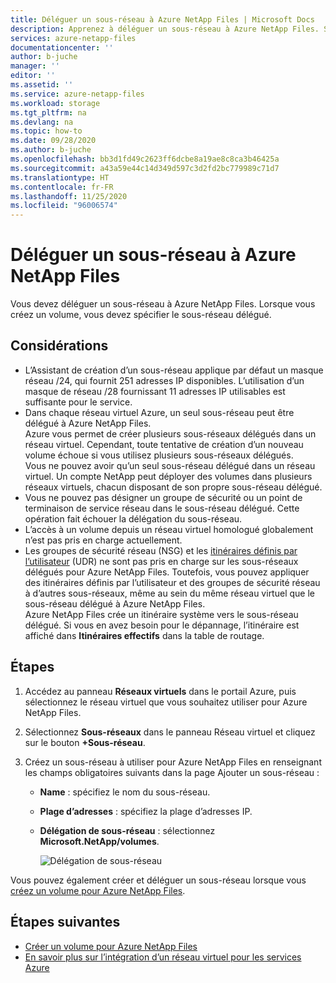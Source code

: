 ```yaml
---
title: Déléguer un sous-réseau à Azure NetApp Files | Microsoft Docs
description: Apprenez à déléguer un sous-réseau à Azure NetApp Files. Spécifiez le sous-réseau délégué lorsque vous créez un volume.
services: azure-netapp-files
documentationcenter: ''
author: b-juche
manager: ''
editor: ''
ms.assetid: ''
ms.service: azure-netapp-files
ms.workload: storage
ms.tgt_pltfrm: na
ms.devlang: na
ms.topic: how-to
ms.date: 09/28/2020
ms.author: b-juche
ms.openlocfilehash: bb3d1fd49c2623ff6dcbe8a19ae8c8ca3b46425a
ms.sourcegitcommit: a43a59e44c14d349d597c3d2fd2bc779989c71d7
ms.translationtype: HT
ms.contentlocale: fr-FR
ms.lasthandoff: 11/25/2020
ms.locfileid: "96006574"
---
```

# <a name="delegate-a-subnet-to-azure-netapp-files"></a>Déléguer un sous-réseau à Azure NetApp Files 

Vous devez déléguer un sous-réseau à Azure NetApp Files.   Lorsque vous créez un volume, vous devez spécifier le sous-réseau délégué.

## <a name="considerations"></a>Considérations

* L’Assistant de création d’un sous-réseau applique par défaut un masque réseau /24, qui fournit 251 adresses IP disponibles. L’utilisation d’un masque de réseau /28 fournissant 11 adresses IP utilisables est suffisante pour le service.
* Dans chaque réseau virtuel Azure, un seul sous-réseau peut être délégué à Azure NetApp Files.   
   Azure vous permet de créer plusieurs sous-réseaux délégués dans un réseau virtuel.  Cependant, toute tentative de création d’un nouveau volume échoue si vous utilisez plusieurs sous-réseaux délégués.  
   Vous ne pouvez avoir qu’un seul sous-réseau délégué dans un réseau virtuel. Un compte NetApp peut déployer des volumes dans plusieurs réseaux virtuels, chacun disposant de son propre sous-réseau délégué.  
* Vous ne pouvez pas désigner un groupe de sécurité ou un point de terminaison de service réseau dans le sous-réseau délégué. Cette opération fait échouer la délégation du sous-réseau.
* L’accès à un volume depuis un réseau virtuel homologué globalement n’est pas pris en charge actuellement.
* Les groupes de sécurité réseau (NSG) et les [itinéraires définis par l’utilisateur](../virtual-network/virtual-networks-udr-overview.md#custom-routes) (UDR) ne sont pas pris en charge sur les sous-réseaux délégués pour Azure NetApp Files. Toutefois, vous pouvez appliquer des itinéraires définis par l’utilisateur et des groupes de sécurité réseau à d’autres sous-réseaux, même au sein du même réseau virtuel que le sous-réseau délégué à Azure NetApp Files.  
   Azure NetApp Files crée un itinéraire système vers le sous-réseau délégué. Si vous en avez besoin pour le dépannage, l’itinéraire est affiché dans **Itinéraires effectifs** dans la table de routage.

## <a name="steps"></a>Étapes

1.  Accédez au panneau **Réseaux virtuels** dans le portail Azure, puis sélectionnez le réseau virtuel que vous souhaitez utiliser pour Azure NetApp Files.    

1. Sélectionnez **Sous-réseaux** dans le panneau Réseau virtuel et cliquez sur le bouton **+Sous-réseau**. 

1. Créez un sous-réseau à utiliser pour Azure NetApp Files en renseignant les champs obligatoires suivants dans la page Ajouter un sous-réseau :
    * **Name** : spécifiez le nom du sous-réseau.
    * **Plage d’adresses** : spécifiez la plage d’adresses IP.
    * **Délégation de sous-réseau** : sélectionnez **Microsoft.NetApp/volumes**. 

      ![Délégation de sous-réseau](../media/azure-netapp-files/azure-netapp-files-subnet-delegation.png)
    
Vous pouvez également créer et déléguer un sous-réseau lorsque vous [créez un volume pour Azure NetApp Files](azure-netapp-files-create-volumes.md). 

## <a name="next-steps"></a>Étapes suivantes

* [Créer un volume pour Azure NetApp Files](azure-netapp-files-create-volumes.md)
* [En savoir plus sur l’intégration d’un réseau virtuel pour les services Azure](../virtual-network/virtual-network-for-azure-services.md)